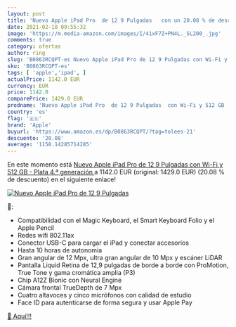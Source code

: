 ```yaml
---
layout: post
title: 'Nuevo Apple iPad Pro  de 12 9 Pulgadas   con un 20.08 % de descuento'
date: 2021-02-18 09:55:32
image: 'https://m.media-amazon.com/images/I/41xF7Z+PN4L._SL200_.jpg'
comments: true
category: ofertas
author: ring
slug: 'B0863RCQPT-es Nuevo Apple iPad Pro de 12 9 Pulgadas con Wi-Fi y 512 GB -...'
sku: 'B0863RCQPT-es'
tags: [ 'apple','ipad', ]
actualPrice: 1142.0 EUR
currency: EUR
price: 1142.0
comparePrice: 1429.0 EUR
prodname: 'Nuevo Apple iPad Pro  de 12 9 Pulgadas  con Wi-Fi y 512 GB  - Plata  4.ª generación '
country: 'es'
flag: '🇪🇸'
brand: 'Apple'
buyurl: 'https://www.amazon.es/dp/B0863RCQPT/?tag=tolees-21'
descuento: '20.08'
average: '1158.14285714285'
---
```


En este momento está [Nuevo Apple iPad Pro  de 12 9 Pulgadas  con Wi-Fi y 512 GB  - Plata  4.ª generación ](https://www.amazon.es/dp/B0863RCQPT/?tag=tolees-21) a 1142.0 EUR (original: 1429.0 EUR) (20.08 %  de descuento) en el siguiente enlace!

[![Nuevo Apple iPad Pro  de 12 9 Pulgadas  ](https://m.media-amazon.com/images/I/41xF7Z+PN4L._SL200_.jpg)](https://www.amazon.es/dp/B0863RCQPT/?tag=tolees-21)

🔎:

- Compatibilidad con el Magic Keyboard, el Smart Keyboard Folio y el Apple Pencil
- Redes wifi 802.11ax
- Conector USB-C para cargar el iPad y conectar accesorios
- Hasta 10 horas de autonomía
- Gran angular de 12 Mpx, ultra gran angular de 10 Mpx y escáner LiDAR
- Pantalla Liquid Retina de 12,9 pulgadas de borde a borde con ProMotion, True Tone y gama cromática amplia (P3)
- Chip A12Z Bionic con Neural Engine
- Cámara frontal TrueDepth de 7 Mpx
- Cuatro altavoces y cinco micrófonos con calidad de estudio
- Face ID para autenticarse de forma segura y usar Apple Pay

[🛒 Aquí!!!](https://www.amazon.es/dp/B0863RCQPT/?tag=tolees-21)
